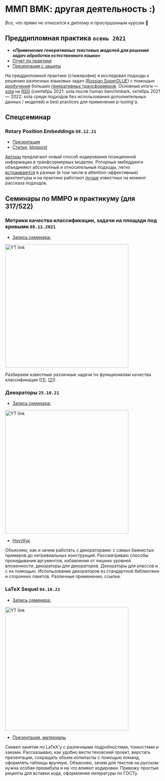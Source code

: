 # ММП ВМК: другая деятельность :)
*Все, что прямо не относится к диплому и прослушанным курсам* 👀

## Преддипломная практика `осень 2021`
* ***«Применение генеративных текстовых моделей для решения задач обработки естественного языка»***
* [Отчет по практике](materials/PracticeReport.pdf)
* [Презентация с защиты](materials/PracticeSlides.pdf)

На преддипломной практике (стажировке) я исследовал подходы к решению различных языковых задач ([Russian SuperGLUE](https://russiansuperglue.com/tasks/)) с помощью [дообучения](https://arxiv.org/pdf/2103.10385.pdf) больших [генеративных трансформеров](https://yandex.ru/lab/yalm). Основные итоги — [sota](https://russiansuperglue.com/login/submit_info/1455) на [RSG](https://russiansuperglue.com/) (сентябрь 2021: sota после human benchmkark, октябрь 2021 — 2022: sota среди подходов без использования дополнительных данных / моделей) и best practices для применения p-tuning'а.

## Спецсеминар

### Rotary Position Embeddings `08.12.21`
* [Презентация](materials/RotaryEmbeddings.pdf)
* [Статья](https://arxiv.org/abs/2104.09864), [blogpost](https://blog.eleuther.ai/rotary-embeddings/)

[Авторы](https://github.com/ZhuiyiTechnology) предлагают новый способ кодирования позиционной информации в транфсормерных моделях. Роторные эмбеддинги объединяют абсолютный и относительный подходы, легко [встраиваются](https://github.com/ZhuiyiTechnology/roformer) в разные (в том числе в attention-эффективные) архитектуры и на практике работают [лучше](https://blog.eleuther.ai/rotary-embeddings/) известных на момент рассказа подходов.

## Семинары по ММРО и практикуму (для 317/522)

### Метрики качества классификации, задачи на площади под кривыми `08.11.2021`
* [Запись семинара:](https://youtu.be/4sKd2QElMbE)

[<img src="https://img.youtube.com/vi/4sKd2QElMbE/maxresdefault.jpg" width=400px alt="YT link">](https://youtu.be/4sKd2QElMbE)

Разбираем известные различные задачи по функционалам качества классификации ([[1](https://github.com/esokolov/ml-course-hse/blob/master/2021-fall/seminars/sem05-linclass-metrics.pdf)], [[2](https://dyakonov.org/2017/07/28/auc-roc-площадь-под-кривой-ошибок/)]).

### Декораторы `25.10.21`
* [Запись семинара:](https://youtu.be/x4yMpFjIEWM)

[<img src="https://img.youtube.com/vi/x4yMpFjIEWM/maxresdefault.jpg" width=400px alt="YT link">](https://youtu.be/x4yMpFjIEWM)

* [Ноутбук](https://github.com/mmp-practicum-team/mmp_practicum_fall_2021/blob/main/Seminars/Seminar%2009.%20Decorators/decorators_prac_2021_fall.ipynb)

Объясняю, как и зачем работать с декораторами: с самых баянистых примеров до нетривиальных конструкций. Рассматриваю способы прокидывания аргументов, избавления от лишних уровней вложенности, декораторы для декораторов. Декораторы для классов и с их помощью. Использование декораторов из стандартной библиотеки и сторонних пакетов. Различные применения, ссылки.

### LaTeX Sequel `04.10.21`
* [Запись семинара:](https://youtu.be/J3EstCmFHCs)

[<img src="https://img.youtube.com/vi/J3EstCmFHCs/mqdefault.jpg" width=400px alt="YT link">](https://youtu.be/J3EstCmFHCs)

* [Презентация, материалы](https://github.com/mmp-practicum-team/mmp_practicum_fall_2021/blob/main/Seminars/Seminar%2005.2.%20TeX%20Details/main.pdf)

Сиквел занятия по LaTeX'у с различными подробностями, тонкостями и хаками. Рассказываю, как удобно вести теховский проект, верстать презентации, сокращать объем копипасты с помощью команд, оформлять таблицы вручную. Объясняю, зачем для текстов на русском нужна особая преамбула и на что влияют кодировки. Привожу простые рецепты для вставки кода, оформления литературы по ГОСТу.